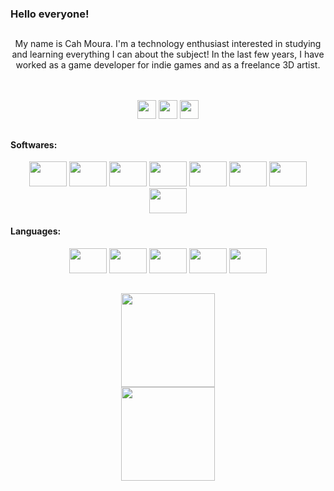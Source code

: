 ### Hello everyone!

##

<div align = "center">
<p>My name is Cah Moura. I'm a technology enthusiast interested in studying and learning everything I can about the subject!
In the last few years, I have worked as a game developer for indie games and as a freelance 3D artist.</p>
</div>
<br>
<br>

<div align="center">
  <a href="https://br.linkedin.com/in/caiquemoura" target="_blank"> <img height="30"src="https://img.shields.io/badge/LinkedIn-0A66C2.svg?style=for-the-badge&logo=LinkedIn&logoColor=white" target="_blank"></a>
 <a href="https://www.artstation.com/caiquemoura" target="_blank"> <img height="30"src="https://img.shields.io/badge/ArtStation-13AFF0.svg?style=for-the-badge&logo=ArtStation&logoColor=white" target="_blank"></a>
 <a href="https://www.instagram.com/caique.demoura/" target="_blank"> <img height="30"src="https://img.shields.io/badge/Instagram-E4405F.svg?style=for-the-badge&logo=Instagram&logoColor=white" target="_blank"></a>
 
</div>

##

<div align="left" >
<h4>Softwares:</h4>
</div>

<div style="display: inline_block" align="center" >
<img height="40" width="60" src="https://cdn.jsdelivr.net/gh/devicons/devicon/icons/aftereffects/aftereffects-original.svg" />
<img height="40" width="60" src="https://cdn.jsdelivr.net/gh/devicons/devicon/icons/premierepro/premierepro-original.svg" />
<img height="40" width="60" src="https://cdn.jsdelivr.net/gh/devicons/devicon/icons/photoshop/photoshop-line.svg" />
<img height="40" width="60" src="https://cdn.jsdelivr.net/gh/devicons/devicon/icons/illustrator/illustrator-line.svg"/>
<img height="40" width="60" src="https://cdn.jsdelivr.net/gh/devicons/devicon/icons/blender/blender-original.svg" />
<img height="40" width="60" src="https://cdn.jsdelivr.net/gh/devicons/devicon/icons/maya/maya-original.svg" />
<img height="40" width="60" src="https://cdn.jsdelivr.net/gh/devicons/devicon/icons/unity/unity-original.svg" />
<img height="40" width="60" src="https://cdn.jsdelivr.net/gh/devicons/devicon/icons/unrealengine/unrealengine-original.svg" />

</div>

<div align="left" >
<h4>Languages:</h4>
</div>

<div align="center" >
<img height="40" width="60" src="https://cdn.jsdelivr.net/gh/devicons/devicon/icons/html5/html5-original.svg" />
<img height="40" width="60" src="https://cdn.jsdelivr.net/gh/devicons/devicon/icons/css3/css3-original.svg" />
<img height="40" width="60" src="https://cdn.jsdelivr.net/gh/devicons/devicon/icons/java/java-original.svg" />
<img height="40" width="60" src="https://cdn.jsdelivr.net/gh/devicons/devicon/icons/csharp/csharp-original.svg" />
<img height="40" width="60" src="https://cdn.jsdelivr.net/gh/devicons/devicon/icons/cplusplus/cplusplus-original.svg" />
</div>

##

<div align="center">
<img height ="150cm" src="https://github-readme-stats.vercel.app/api?username=CaiqueMouraGit&show_icons=true"><br>
<img height ="150cm" src="https://github-readme-stats.vercel.app/api/top-langs/?username=caiqueMouraGit&langs_count=10&layout=compact">
</div>


